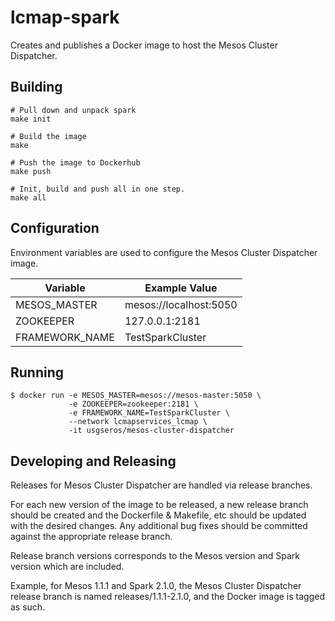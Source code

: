 # lcmap-spark
Creates and publishes a Docker image to host the Mesos Cluster Dispatcher.


## Building
```
# Pull down and unpack spark
make init

# Build the image
make

# Push the image to Dockerhub
make push

# Init, build and push all in one step.
make all
```


## Configuration
Environment variables are used to configure the Mesos Cluster Dispatcher image.

| Variable        | Example Value  |
| ------------- | ------------- |
| MESOS_MASTER   | mesos://localhost:5050 |
| ZOOKEEPER      | 127.0.0.1:2181 |
| FRAMEWORK_NAME | TestSparkCluster |


## Running
```
$ docker run -e MESOS_MASTER=mesos://mesos-master:5050 \
             -e ZOOKEEPER=zookeeper:2181 \
             -e FRAMEWORK_NAME=TestSparkCluster \
             --network lcmapservices_lcmap \
             -it usgseros/mesos-cluster-dispatcher
```

## Developing and Releasing
Releases for Mesos Cluster Dispatcher are handled via release branches.  

For each new version of the image to be released, a new release branch should
be created and the Dockerfile & Makefile, etc should be updated with the desired
changes.  Any additional bug fixes should be committed against the appropriate
release branch.  

Release branch versions corresponds to the Mesos version and Spark version
which are included.

Example, for Mesos 1.1.1 and Spark 2.1.0, the Mesos Cluster Dispatcher
release branch is named releases/1.1.1-2.1.0, and the Docker image is tagged
as such.
